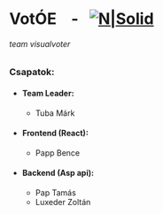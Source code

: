 # VotÓE &nbsp;&nbsp; - &nbsp;&nbsp;[![N|Solid](https://i.imgur.com/DF1phUJ.png)](https://votoe.hu)
###### team visualvoter

### Csapatok:
- #### Team Leader:
     - Tuba Márk
- #### Frontend (React):
     - Papp Bence
- #### Backend (Asp api):
    - Pap Tamás
    - Luxeder Zoltán
	